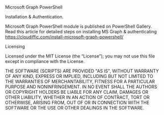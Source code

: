 Microsoft Graph PowerShell

Installation & Authentication.

Microsoft Graph PowerShell module is published on PowerShell Gallery. 
Read this article for detailed steps on installing MS Graph & authenticating https://cloudiffic.com/install-microsoft-graph-powershell/

Licensing

Licensed under the MIT License (the “License”); you may not use this file except in compliance with the License.

THE SOFTWARE (SCRIPTS) ARE PROVIDED "AS IS", WITHOUT WARRANTY OF ANY KIND, EXPRESS OR IMPLIED, INCLUDING BUT NOT LIMITED TO THE WARRANTIES OF MERCHANTABILITY, FITNESS FOR A PARTICULAR PURPOSE AND NONINFRINGEMENT. 
IN NO EVENT SHALL THE AUTHORS OR COPYRIGHT HOLDERS BE LIABLE FOR ANY CLAIM, DAMAGES OR OTHER LIABILITY, WHETHER IN AN ACTION OF CONTRACT, TORT OR OTHERWISE, ARISING FROM, OUT OF OR IN CONNECTION WITH THE SOFTWARE
OR THE USE OR OTHER DEALINGS IN THE SOFTWARE.

